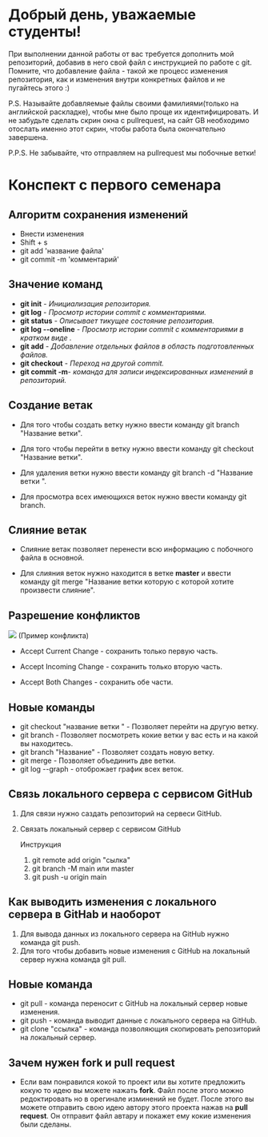 # Добрый день, уважаемые студенты! 
  При выполнении данной работы от вас требуется дополнить мой репозиторий, добавив в него свой файл с инструкцией по работе с git. Помните, что добавление файла - такой же процесс изменения репозитория, как и изменения внутри конкретных файлов и не пугайтесь этого :)

  P.S. Называйте добавляемые файлы своими фамилиями(только на английской раскладке), чтобы мне было проще их идентифицировать. И не забудьте сделать скрин окна с pullrequest, на сайт GB необходимо отослать именно этот скрин, чтобы работа была окончательно завершена.

  P.P.S. Не забывайте, что отправляем на pullrequest мы побочные ветки!

# Конспект с первого семенара
## Алгоритм сохранения изменений
* Внести изменения
* Shift + s
* git add 'название файла'
* git commit -m 'комментарий'
## Значение команд
* **git init** - *Инициализация репозитория.*
* **git log** - *Просмотр истории commit с комментариями.*
* **git status** - *Описывает тикущее состояние репозитория.*
* **git log --oneline** - *Просмотр истории commit с комментариями в кратком виде .*
* **git add** -  *Добавление отдельных файлов в область подготовленных файлов.*
* **git checkout** - *Переход на другой commit.*
* **git commit -m**- *команда для записи индексированных изменений в репозиторий.*
## Создание ветак 

* Для того чтобы создать ветку нужно ввести команду git branch "Название ветки".

* Для того чтобы перейти в ветку нужно ввести команду git checkout "Название ветки".

* Для удаления ветки нужно ввести команду git branch -d "Название ветки ".

* Для просмотра всех имеющихся веток нужно ввести команду git branch.

## Слияние ветак 

* Слияние ветак позволяет перенести всю информацию с побочного файла в основной.

* Для слияния веток нужно находится в ветке **master** и ввести команду git merge "Название ветки которую с которой хотите произвести слияние".

## Разрешение конфликтов 

![](%D0%9F%D1%80%D0%B8%D0%BC%D0%B5%D1%80%20%D0%BA%D0%BE%D0%BD%D1%84%D0%BB%D0%B8%D0%BA%D1%82%D0%B0.jpg) (Пример конфликта)

* Accept Current Change - сохранить только первую часть.

* Accept Incoming Change - сохранить только вторую часть.

* Accept Both Changes - сохранить обе части.

## Новые команды 

* git checkout "название ветки " - Позволяет перейти на другую ветку.
* git branch - Позволяет посмотреть кокие ветки у вас есть и на какой вы находитесь.
* git branch "Название" - Позволяет создать новую ветку.
* git merge - Позволяет объединить две ветки.
* git log --graph - отоброжает график всех веток.

## Связь локального сервера с сервисом GitHub
1. Для связи нужно саздать репозиторий на сервеси GitHub.
2. Связать локальный сервер с сервисом GitHub
  
   Инструкция
   
   1. git remote add origin "сылка"
   2. git branch -M main или master
   3. git push -u origin main
## Как выводить изменения с локального сервера в GitHab и наоборот
1. Для вывода данных из локального сервера на GitHub нужно команда git push.
2. Для того чтобы добавить новые изменения с GitHub на локальный сервер нужна команда git pull.
## Новые команда
* git pull - команда переносит с GitHub на локальный сервер новые изменения.
* git push - команда выводит данные с локального сервера на GitHub.
* git clone "ссылка" - команда позволяющия скопировать репозиторий на локальный сервер.

## Зачем нужен fork и pull request
* Если вам понравился кокой то проект или вы хотите предложить кокую то идею  вы можете нажать **fork**. Файл после этого можно редоктировать  но в орегинале изминений не будет. После этого вы можете отправить свою идею автору этого проекта  нажав на **pull request**. Он отправит файл автару и покажет ему кокие изменения были сделаны.
  